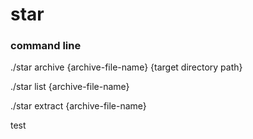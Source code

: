 # star
### command line

./star archive {archive-file-name} {target directory path}
  
./star list {archive-file-name}
  
./star extract {archive-file-name}

test